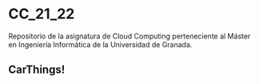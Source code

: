 
# CC_21_22

Repositorio de la asignatura de Cloud Computing perteneciente al Máster en Ingeniería Informática de la Universidad de Granada.


## CarThings!




